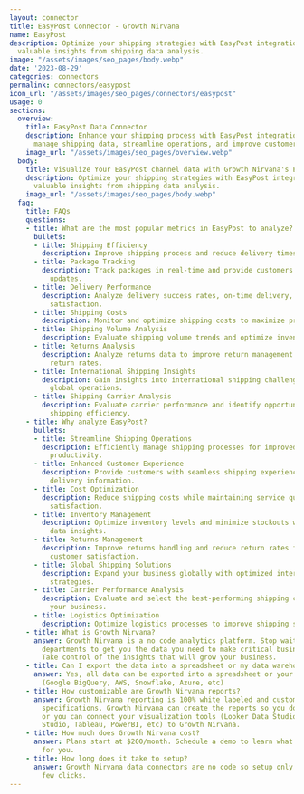 ```yaml
---
layout: connector
title: EasyPost Connector - Growth Nirvana
name: EasyPost
description: Optimize your shipping strategies with EasyPost integration, gaining
  valuable insights from shipping data analysis.
image: "/assets/images/seo_pages/body.webp"
date: '2023-08-29'
categories: connectors
permalink: connectors/easypost
icon_url: "/assets/images/seo_pages/connectors/easypost"
usage: 0
sections:
  overview:
    title: EasyPost Data Connector
    description: Enhance your shipping process with EasyPost integration. Seamlessly
      manage shipping data, streamline operations, and improve customer satisfaction.
    image_url: "/assets/images/seo_pages/overview.webp"
  body:
    title: Visualize Your EasyPost channel data with Growth Nirvana's EasyPost Connector
    description: Optimize your shipping strategies with EasyPost integration, gaining
      valuable insights from shipping data analysis.
    image_url: "/assets/images/seo_pages/body.webp"
  faq:
    title: FAQs
    questions:
    - title: What are the most popular metrics in EasyPost to analyze?
      bullets:
      - title: Shipping Efficiency
        description: Improve shipping process and reduce delivery times.
      - title: Package Tracking
        description: Track packages in real-time and provide customers with accurate
          updates.
      - title: Delivery Performance
        description: Analyze delivery success rates, on-time delivery, and customer
          satisfaction.
      - title: Shipping Costs
        description: Monitor and optimize shipping costs to maximize profitability.
      - title: Shipping Volume Analysis
        description: Evaluate shipping volume trends and optimize inventory management.
      - title: Returns Analysis
        description: Analyze returns data to improve return management and reduce
          return rates.
      - title: International Shipping Insights
        description: Gain insights into international shipping challenges and optimize
          global operations.
      - title: Shipping Carrier Analysis
        description: Evaluate carrier performance and identify opportunities to improve
          shipping efficiency.
    - title: Why analyze EasyPost?
      bullets:
      - title: Streamline Shipping Operations
        description: Efficiently manage shipping processes for improved operational
          productivity.
      - title: Enhanced Customer Experience
        description: Provide customers with seamless shipping experiences and accurate
          delivery information.
      - title: Cost Optimization
        description: Reduce shipping costs while maintaining service quality and customer
          satisfaction.
      - title: Inventory Management
        description: Optimize inventory levels and minimize stockouts with shipping
          data insights.
      - title: Returns Management
        description: Improve returns handling and reduce return rates for enhanced
          customer satisfaction.
      - title: Global Shipping Solutions
        description: Expand your business globally with optimized international shipping
          strategies.
      - title: Carrier Performance Analysis
        description: Evaluate and select the best-performing shipping carriers for
          your business.
      - title: Logistics Optimization
        description: Optimize logistics processes to improve shipping speed and reliability.
    - title: What is Growth Nirvana?
      answer: Growth Nirvana is a no code analytics platform. Stop waiting for other
        departments to get you the data you need to make critical business decisions.
        Take control of the insights that will grow your business.
    - title: Can I export the data into a spreadsheet or my data warehouse?
      answer: Yes, all data can be exported into a spreadsheet or your data warehouse
        (Google BigQuery, AWS, Snowflake, Azure, etc)
    - title: How customizable are Growth Nirvana reports?
      answer: Growth Nirvana reporting is 100% white labeled and customized to your
        specifications. Growth Nirvana can create the reports so you don’t have to
        or you can connect your visualization tools (Looker Data Studio/Google Data
        Studio, Tableau, PowerBI, etc) to Growth Nirvana.
    - title: How much does Growth Nirvana cost?
      answer: Plans start at $200/month. Schedule a demo to learn what plan is best
        for you.
    - title: How long does it take to setup?
      answer: Growth Nirvana data connectors are no code so setup only requires a
        few clicks.
---
```

